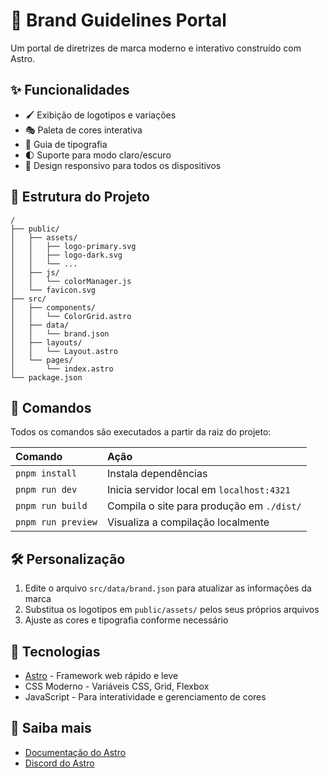 # 🎨 Brand Guidelines Portal

Um portal de diretrizes de marca moderno e interativo construído com Astro.

## ✨ Funcionalidades

- 🖌️ Exibição de logotipos e variações
- 🎭 Paleta de cores interativa
- 📝 Guia de tipografia
- 🌓 Suporte para modo claro/escuro
- 📱 Design responsivo para todos os dispositivos

## 🚀 Estrutura do Projeto

```text
/
├── public/
│   ├── assets/
│   │   ├── logo-primary.svg
│   │   ├── logo-dark.svg
│   │   └── ...
│   ├── js/
│   │   └── colorManager.js
│   └── favicon.svg
├── src/
│   ├── components/
│   │   └── ColorGrid.astro
│   ├── data/
│   │   └── brand.json
│   ├── layouts/
│   │   └── Layout.astro
│   └── pages/
│       └── index.astro
└── package.json
```

## 🧞 Comandos

Todos os comandos são executados a partir da raiz do projeto:

| Comando            | Ação                                      |
| :----------------- | :---------------------------------------- |
| `pnpm install`     | Instala dependências                      |
| `pnpm run dev`     | Inicia servidor local em `localhost:4321` |
| `pnpm run build`   | Compila o site para produção em `./dist/` |
| `pnpm run preview` | Visualiza a compilação localmente         |

## 🛠️ Personalização

1. Edite o arquivo `src/data/brand.json` para atualizar as informações da marca
2. Substitua os logotipos em `public/assets/` pelos seus próprios arquivos
3. Ajuste as cores e tipografia conforme necessário

## 🔗 Tecnologias

- [Astro](https://astro.build) - Framework web rápido e leve
- CSS Moderno - Variáveis CSS, Grid, Flexbox
- JavaScript - Para interatividade e gerenciamento de cores

## 👀 Saiba mais

- [Documentação do Astro](https://docs.astro.build)
- [Discord do Astro](https://astro.build/chat)
